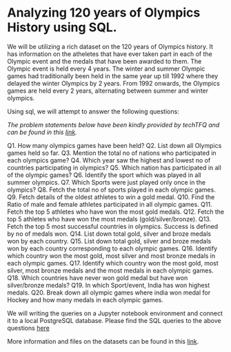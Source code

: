 # Analyzing 120 years of Olympics History using SQL.

We will be utilizing a rich dataset on the 120 years of Olympics history. It has information on the atheletes that have ever taken part in each of the Olympic event and the medals that have been awarded to them. The Olympic event is held every 4 years. The winter and summer Olympic games had traditionally been held in the same year up till 1992 where they delayed the winter Olympics by 2 years. From 1992 onwards, the Olympics games are held every 2 years, alternating between summer and winter olympics.

Using sql, we will attempt to answer the following questions:

*The problem statements below have been kindly provided by techTFQ and can be found in this [link](https://techtfq.com/blog/practice-writing-sql-queries-using-real-dataset).*

Q1. How many olympics games have been held?
Q2. List down all Olympics games held so far.
Q3. Mention the total no of nations who participated in each olympics game?
Q4. Which year saw the highest and lowest no of countries participating in olympics?
Q5. Which nation has participated in all of the olympic games?
Q6. Identify the sport which was played in all summer olympics.
Q7. Which Sports were just played only once in the olympics?
Q8. Fetch the total no of sports played in each olympic games.
Q9. Fetch details of the oldest athletes to win a gold medal.
Q10. Find the Ratio of male and female athletes participated in all olympic games.
Q11. Fetch the top 5 athletes who have won the most gold medals.
Q12. Fetch the top 5 athletes who have won the most medals (gold/silver/bronze).
Q13. Fetch the top 5 most successful countries in olympics. Success is defined by no of medals won.
Q14. List down total gold, silver and broze medals won by each country.
Q15. List down total gold, silver and broze medals won by each country corresponding to each olympic games.
Q16. Identify which country won the most gold, most silver and most bronze medals in each olympic games.
Q17. Identify which country won the most gold, most silver, most bronze medals and the most medals in each olympic games.
Q18. Which countries have never won gold medal but have won silver/bronze medals?
Q19. In which Sport/event, India has won highest medals.
Q20. Break down all olympic games where india won medal for Hockey and how many medals in each olympic games.

We will writing the queries on a Jupyter notebook environment and connect it to a local PostgreSQL database. Please find the SQL queries to the above questions [here]()

More information and files on the datasets can be found in this [link](https://www.kaggle.com/datasets/heesoo37/120-years-of-olympic-history-athletes-and-results).

